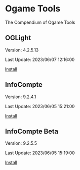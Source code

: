 # Ogame Tools
The Compendium of Ogame Tools



## OGLight
Version: 4.2.5.13

Last Update: 2023/06/07 12:16:00

[Install](https://github.com/igoptx/ogameTools/raw/main/OGLight/OGLight.user.js)



## InfoCompte
Version: 9.2.4.1

Last Update: 2023/06/05 15:21:00

[Install](https://github.com/igoptx/ogameTools/raw/main/InfoCompte/InfoCompte.user.js)


## InfoCompte Beta
Version: 9.2.5.5

Last Update: 2023/06/05 15:19:00

[Install](https://github.com/igoptx/ogameTools/raw/main/InfoCompte/InfoCompte.user.js)
